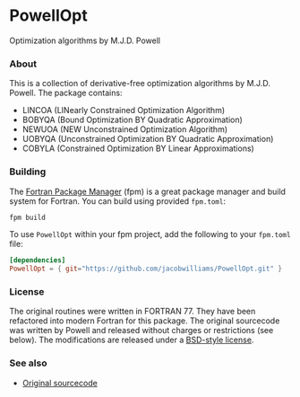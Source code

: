 # PowellOpt
Optimization algorithms by M.J.D. Powell

### About

This is a collection of derivative-free optimization algorithms by M.J.D. Powell.
The package contains:

* LINCOA (LINearly Constrained Optimization Algorithm)
* BOBYQA (Bound Optimization BY Quadratic Approximation)
* NEWUOA (NEW Unconstrained Optimization Algorithm)
* UOBYQA (Unconstrained Optimization BY Quadratic Approximation)
* COBYLA (Constrained Optimization BY Linear Approximations)

### Building

The [Fortran Package Manager](https://github.com/fortran-lang/fpm) (fpm) is a great package manager and build system for Fortran.
You can build using provided `fpm.toml`:
```bash
fpm build
```
To use `PowellOpt` within your fpm project, add the following to your `fpm.toml` file:
```toml
[dependencies]
PowellOpt = { git="https://github.com/jacobwilliams/PowellOpt.git" }
```

### License

The original routines were written in FORTRAN 77. They have been refactored into
modern Fortran for this package. The original sourcecode was written by Powell and
released without charges or restrictions (see below). The modifications are released
under a [BSD-style license](https://github.com/jacobwilliams/PowellOpt/blob/master/LICENSE).

### See also
* [Original sourcecode](http://mat.uc.pt/~zhang/software.html)